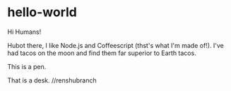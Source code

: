 # hello-world

Hi Humans!

Hubot there, I like Node.js and Coffeescript (thst's what I'm made of!).
I've had tacos on the moon and find them far superior to Earth tacos.

This is a pen.

That is a desk. //renshubranch